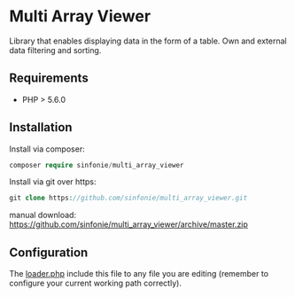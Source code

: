 # Multi Array Viewer

Library that enables displaying data in the form of a table. Own and external data filtering and sorting.

## Requirements

  * PHP > 5.6.0

## Installation

Install via composer:
```php
composer require sinfonie/multi_array_viewer
```

Install via git over https:
```php
git clone https://github.com/sinfonie/multi_array_viewer.git
```
manual download:
https://github.com/sinfonie/multi_array_viewer/archive/master.zip

## Configuration

The [loader.php](mavLibs/samples/loader.php) include this file to any file you are editing
(remember to configure your current working path correctly).